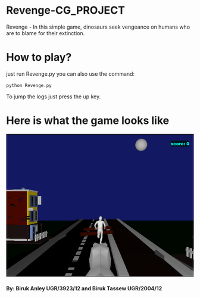 # Revenge-CG_PROJECT
Revenge - In this simple game,  dinosaurs seek vengeance on humans who are to blame for their extinction. 

# How to play?
just run Revenge.py
you can also use the command:

    python Revenge.py
  
  To jump the logs just press the up key.
 # Here is what the game looks like
 
 ![This is an image](https://github.com/Biruk-Tassew/Revenge-CG_PROJECT/blob/dev/assets/readMe_file/reve.png)
#### By: Biruk Anley UGR/3923/12 and Biruk Tassew UGR/2004/12
